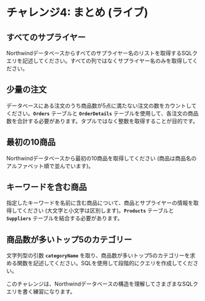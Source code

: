 # チャレンジ4: まとめ (ライブ)

## **すべてのサプライヤー**

Northwindデータベースからすべてのサプライヤー名のリストを取得するSQLクエリを記述してください。すべての列ではなくサプライヤー名のみを取得してください。

## **少量の注文**

データベースにある注文のうち商品数が5点に満たない注文の数をカウントしてください。**`Orders`** テーブルと **`OrderDetails`** テーブルを使用して、各注文の商品数を合計する必要があります。タプルではなく整数を取得することが目的です。

## **最初の10商品**

Northwindデータベースから最初の10商品を取得してください (商品は商品名のアルファベット順で並んでいます)。

## **キーワードを含む商品**

指定したキーワードを名前に含む商品について、商品とサプライヤーの情報を取得してください (大文字と小文字は区別します)。**`Products`** テーブルと **`Suppliers`** テーブルを結合する必要があります。

## **商品数が多いトップ5のカテゴリー**

文字列型の引数 **`categoryName`** を取り、商品数が多いトップ5のカテゴリーを求める関数を記述してください。SQLを使用して段階的にクエリを作成してください。

このチャレンジは、Northwindデータベースの構造を理解してさまざまなSQLクエリを書く練習になります。
